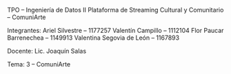 TPO – Ingeniería de Datos II
Plataforma de Streaming Cultural y Comunitario – ComuniArte

Integrantes:
Ariel Silvestre – 1177257
Valentín Campillo – 1112104
Flor Paucar Barrenechea – 1149913
Valentina Segovia de León – 1167893

Docente: Lic. Joaquín Salas


Tema: 3 – ComuniArte

